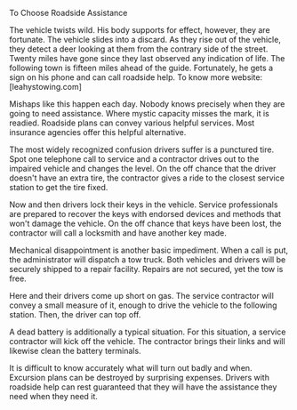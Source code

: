 To Choose Roadside Assistance 


The vehicle twists wild. His body supports for effect, however, they are fortunate. The vehicle slides into a discard. As they rise out of the vehicle, they detect a deer looking at them from the contrary side of the street. Twenty miles have gone since they last observed any indication of life. The following town is fifteen miles ahead of the guide. Fortunately, he gets a sign on his phone and can call roadside help. To know more website:[leahystowing.com]

Mishaps like this happen each day. Nobody knows precisely when they are going to need assistance. Where mystic capacity misses the mark, it is readied. Roadside plans can convey various helpful services. Most insurance agencies offer this helpful alternative. 

The most widely recognized confusion drivers suffer is a punctured tire. Spot one telephone call to service and a contractor drives out to the impaired vehicle and changes the level. On the off chance that the driver doesn't have an extra tire, the contractor gives a ride to the closest service station to get the tire fixed. 

Now and then drivers lock their keys in the vehicle. Service professionals are prepared to recover the keys with endorsed devices and methods that won't damage the vehicle. On the off chance that keys have been lost, the contractor will call a locksmith and have another key made. 

Mechanical disappointment is another basic impediment. When a call is put, the administrator will dispatch a tow truck. Both vehicles and drivers will be securely shipped to a repair facility. Repairs are not secured, yet the tow is free. 

Here and their drivers come up short on gas. The service contractor will convey a small measure of it, enough to drive the vehicle to the following station. Then, the driver can top off. 

A dead battery is additionally a typical situation. For this situation, a service contractor will kick off the vehicle. The contractor brings their links and will likewise clean the battery terminals. 

It is difficult to know accurately what will turn out badly and when. Excursion plans can be destroyed by surprising expenses. Drivers with roadside help can rest guaranteed that they will have the assistance they need when they need it.


